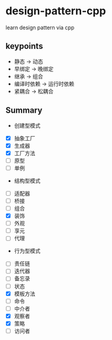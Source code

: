 # design-pattern-cpp
learn design pattern via cpp

## keypoints
* 静态 -> 动态
* 早绑定 -> 晚绑定
* 继承 -> 组合
* 编译时依赖 -> 运行时依赖
* 紧耦合 -> 松耦合

## Summary
* 创建型模式
- [X] 抽象工厂
- [X] 生成器
- [X] 工厂方法
- [ ] 原型
- [ ] 单例

* 结构型模式
- [ ] 适配器
- [ ] 桥接
- [ ] 组合
- [X] 装饰
- [ ] 外观
- [ ] 享元
- [ ] 代理

* 行为型模式
- [ ] 责任链
- [ ] 迭代器
- [ ] 备忘录
- [ ] 状态
- [X] 模板方法
- [ ] 命令
- [ ] 中介者
- [X] 观察者
- [X] 策略
- [ ] 访问者
